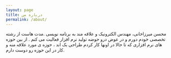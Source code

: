 ```yaml
---
layout: page
title: درباره من
permalink: /about/
---
```


محسن میرزاخانی، مهندس الکترونیک و علاقه مند به برنامه نویسی .مدت هاست از رشته تخصصی خودم دورم و در عوض درو حوضه تولید
نرم افزار فعالیت می کنم . از بین حوزه های نرم افزاری که تا حالا در اونها کار کردم طراحی بک اند ، حوزه ی مورد علاقه منه و کار در این
حوزه رو دوست دارم.


